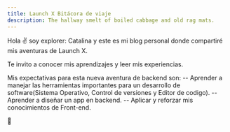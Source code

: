 ```yaml
---
title: Launch X Bitácora de viaje
description: The hallway smelt of boiled cabbage and old rag mats.
---
```


Hola ✌️  soy explorer: Catalina y este es mi blog personal donde compartiré mis aventuras de Launch X.

Te invito a conocer mis aprendizajes y leer mis experiencias.


Mis expectativas para esta nueva aventura de backend son:
-- Aprender a manejar las herramientas importantes para un desarrollo de software(Sistema Operativo, Control de versiones y Editor de codigo).
-- Aprender a diseñar un app en backend.
-- Aplicar y reforzar mis conocimientos de Front-end.

🚀

